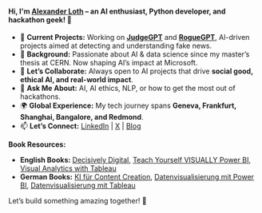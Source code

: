 #### Hi, I'm [Alexander Loth](https://alexloth.com/) – an AI enthusiast, Python developer, and hackathon geek! 👋

- 🔭 **Current Projects:** Working on **[JudgeGPT](https://github.com/aloth/JudgeGPT)** and **[RogueGPT](https://github.com/aloth/RogueGPT)**, AI-driven projects aimed at detecting and understanding fake news.
- 🌱 **Background:** Passionate about AI & data science since my master’s thesis at CERN. Now shaping AI’s impact at Microsoft.
- 👯 **Let’s Collaborate:** Always open to AI projects that drive **social good, ethical AI, and real-world impact**.
- 💬 **Ask Me About:** AI, AI ethics, NLP, or how to get the most out of hackathons.
- 🌍 **Global Experience:** My tech journey spans **Geneva, Frankfurt, Shanghai, Bangalore, and Redmond**.
- 📫 **Let’s Connect:** [LinkedIn](https://www.linkedin.com/in/aloth) | [X](https://x.com/xlth) | [Blog](https://alexloth.com/)

**Book Resources:**

* **English Books:** [Decisively Digital](https://github.com/aloth/decisively-digital-book-resources), [Teach Yourself VISUALLY Power BI](https://github.com/aloth/power-bi-book-resources), [Visual Analytics with Tableau](https://github.com/aloth/tableau-book-resources)
* **German Books:** [KI für Content Creation](https://github.com/aloth/KI-Buch-Begleitmaterialien), [Datenvisualisierung mit Power BI](https://github.com/aloth/Power-BI-Buch-Begleitmaterialien), [Datenvisualisierung mit Tableau](https://github.com/aloth/Tableau-Buch-Begleitmaterialien)

Let’s build something amazing together! 🚀

<!--
**aloth/aloth** is a ✨ _special_ ✨ repository because its `README.md` (this file) appears on your GitHub profile.

Here are some ideas to get you started:

- 🔭 I’m currently working on ...
- 🌱 I’m currently learning ...
- 👯 I’m looking to collaborate on ...
- 🤔 I’m looking for help with ...
- 💬 Ask me about ...
- 📫 How to reach me: ...
- 😄 Pronouns: ...
- ⚡ Fun fact: ...
-->
